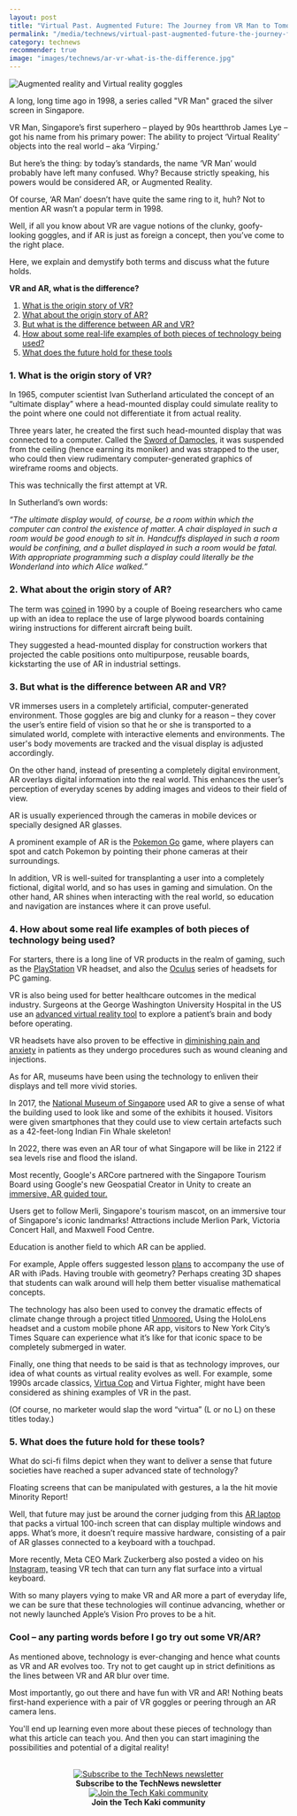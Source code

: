 ```yaml
---
layout: post
title: "Virtual Past. Augmented Future: The Journey from VR Man to Tomorrow's Tech"
permalink: "/media/technews/virtual-past-augmented-future-the-journey-from-vr-man-to-tomorrows-tech"
category: technews
recommender: true
image: "images/technews/ar-vr-what-is-the-difference.jpg"
---
```


![Augmented reality and Virtual reality goggles](/images/technews/ar-vr-what-is-the-difference.jpg)

A long, long time ago in 1998, a series called "VR Man" graced the silver screen in Singapore. 

VR Man, Singapore’s first superhero – played by 90s heartthrob James Lye – got his name from his primary power: The ability to project ‘Virtual Reality’ objects into the real world – aka ‘Virping.’ 

But here’s the thing: by today’s standards, the name ‘VR Man’ would probably have left many confused. Why? Because strictly speaking, his powers would be considered AR, or Augmented Reality. 

Of course, ‘AR Man’ doesn’t have quite the same ring to it, huh? Not to mention AR wasn’t a popular term in 1998. 

Well, if all you know about VR are vague notions of the clunky, goofy-looking goggles, and if AR is just as foreign a concept, then you’ve come to the right place. 


Here, we explain and demystify both terms and discuss what the future holds.


**VR and AR, what is the difference?**
1. [What is the origin story of VR?](/media/technews/virtual-past-augmented-future-the-journey-from-vr-man-to-tomorrows-tech#1-what-is-the-origin-story-of-vr)
2. [What about the origin story of AR?](/media/technews/virtual-past-augmented-future-the-journey-from-vr-man-to-tomorrows-tech#2-what-about-the-origin-story-of-ar)
3. [But what is the difference between AR and VR?](/media/technews/virtual-past-augmented-future-the-journey-from-vr-man-to-tomorrows-tech#3-but-what-is-the-difference-between-ar-and-vr)
4. [How about some real-life examples of both pieces of technology being used?](/media/technews/virtual-past-augmented-future-the-journey-from-vr-man-to-tomorrows-tech#5-how-about-some-real-life-examples-of-both-pieces-of-technology)
5. [What does the future hold for these tools](/media/technews/virtual-past-augmented-future-the-journey-from-vr-man-to-tomorrows-tech#5-what-does-the-future-hold-for-these-tools)

### 1. What is the origin story of VR?

In 1965, computer scientist Ivan Sutherland articulated the concept of an “ultimate display” where a head-mounted display could simulate reality to the point where one could not differentiate it from actual reality. 

Three years later, he created the first such head-mounted display that was connected to a computer. Called the [Sword of Damocles](https://www.computerhistory.org/revolution/input-output/14/356/1888), it was suspended from the ceiling (hence earning its moniker) and was strapped to the user, who could then view rudimentary computer-generated graphics of wireframe rooms and objects.

This was technically the first attempt at VR.

In Sutherland’s own words: 

*“The ultimate display would, of course, be a room within which the computer can control the existence of matter. A chair displayed in such a room would be good enough to sit in. Handcuffs displayed in such a room would be confining, and a bullet displayed in such a room would be fatal. With appropriate programming such a display could literally be the Wonderland into which Alice walked.”*


### 2. What about the origin story of AR?
The term was [coined](https://www.tech.gov.sg/media/technews/5-things-to-know-about-arvr) in 1990 by a couple of Boeing researchers who came up with an idea to replace the use of large plywood boards containing wiring instructions for different aircraft being built. 

They suggested a head-mounted display for construction workers that projected the cable positions onto multipurpose, reusable boards, kickstarting the use of AR in industrial settings. 

### 3. But what is the difference between AR and VR? 
VR immerses users in a completely artificial, computer-generated environment. Those goggles are big and clunky for a reason – they cover the user’s entire field of vision so that he or she is transported to a simulated world, complete with interactive elements and environments. The user's body movements are tracked and the visual display is adjusted accordingly. 

On the other hand, instead of presenting a completely digital environment, AR overlays digital information into the real world. This enhances the user’s perception of everyday scenes by adding images and videos to their field of view. 

AR is usually experienced through the cameras in mobile devices or specially designed AR glasses. 

A prominent example of AR is the [Pokemon Go](https://niantic.helpshift.com/hc/en/6-pokemon-go/faq/28-catching-pokemon-in-ar-mode/) game, where players can spot and catch Pokemon by pointing their phone cameras at their surroundings. 

In addition, VR is well-suited for transplanting a user into a completely fictional, digital world, and so has uses in gaming and simulation. On the other hand, AR shines when interacting with the real world, so education and navigation are instances where it can prove useful. 

### 4. How about some real life examples of both pieces of technology being used? 
For starters, there is a long line of VR products in the realm of gaming, such as the [PlayStation](https://www.playstation.com/en-sg/ps-vr/) VR headset, and also the [Oculus](https://www.meta.com/quest/products/quest-2/) series of headsets for PC gaming. 

VR is also being used for better healthcare outcomes in the medical industry. Surgeons at the George Washington University Hospital in the US use an [advanced virtual reality tool](https://www.gwhospital.com/conditions-services/surgery/precision-virtual-reality) to explore a patient’s brain and body before operating. 

VR headsets have also proven to be effective in [diminishing pain and anxiety](https://www.wsj.com/articles/for-children-in-the-hospital-vr-may-be-the-cure-for-anxiety-1527559995) in patients as they undergo procedures such as wound cleaning and injections.  

As for AR, museums have been using the technology to enliven their displays and tell more vivid stories. 

In 2017, the [National Museum of Singapore](https://www.straitstimes.com/lifestyle/arts/national-museum-of-singapore-uses-augmented-reality-to-tell-buildings-history) used AR to give a sense of what the building used to look like and some of the exhibits it housed. Visitors were given smartphones that they could use to view certain artefacts such as a 42-feet-long Indian Fin Whale skeleton! 

In 2022, there was even an AR tour of what Singapore will be like in 2122 if sea levels rise and flood the island. 

Most recently, Google's ARCore partnered with the Singapore Tourism Board using Google's new Geospatial Creator in Unity to create an [immersive, AR guided tour.](https://www.youtube.com/watch?v=zFxpXiAkT2k) 

Users get to follow Merli, Singapore's tourism mascot, on an immersive tour of Singapore's iconic landmarks! Attractions include Merlion Park, Victoria Concert Hall, and Maxwell Food Centre. 

Education is another field to which AR can be applied. 

For example, Apple offers suggested lesson [plans](https://www.apple.com/sg/education/docs/ar-in-edu-lesson-ideas.pdf) to accompany the use of AR with iPads. Having trouble with geometry? Perhaps creating 3D shapes that students can walk around will help them better visualise mathematical concepts. 

The technology has also been used to convey the dramatic effects of climate change through a project titled [Unmoored.](https://www.youtube.com/watch?v=0hPP0cHHubM&t=158s) Using the HoloLens headset and a custom mobile phone AR app, visitors to New York City’s Times Square can experience what it’s like for that iconic space to be completely submerged in water. 

Finally, one thing that needs to be said is that as technology improves, our idea of what counts as virtual reality evolves as well. For example, some 1990s arcade classics, [Virtua Cop](https://www.youtube.com/watch?v=t9Bw-pgZcVo) and Virtua Fighter, might have been considered as shining examples of VR in the past. 

(Of course, no marketer would slap the word “virtua” (L or no L) on these titles today.)

### 5. What does the future hold for these tools?
What do sci-fi films depict when they want to deliver a sense that future societies have reached a super advanced state of technology? 

Floating screens that can be manipulated with gestures, a la the hit movie Minority Report! 

Well, that future may just be around the corner judging from this [AR laptop](https://www.wired.com/story/sightful-spacetop-augmented-reality-laptop-hands-on-news/) that packs a virtual 100-inch screen that can display multiple windows and apps. What’s more, it doesn’t require massive hardware, consisting of a pair of AR glasses connected to a keyboard with a touchpad. 

More recently, Meta CEO Mark Zuckerberg also posted a video on his [Instagram,](https://www.instagram.com/p/Cwfql7thwVl/) teasing VR tech that can turn any flat surface into a virtual keyboard.  

With so many players vying to make VR and AR more a part of everyday life, we can be sure that these technologies will continue advancing, whether or not newly launched Apple’s Vision Pro proves to be a hit.

### Cool – any parting words before I go try out some VR/AR?
As mentioned above, technology is ever-changing and hence what counts as VR and AR evolves too. Try not to get caught up in strict definitions as the lines between VR and AR blur over time. 

Most importantly, go out there and have fun with VR and AR! Nothing beats first-hand experience with a pair of VR goggles or peering through an AR camera lens. 

You'll end up learning even more about these pieces of technology than what this article can teach you. And then you can start imagining the possibilities and potential of a digital reality!
 





<br>

<div class="row">
  <div class="col" style="text-align: center">
    <a href="https://go.gov.sg/tnblog-to-tnsub" target="_blank">	 	    
      <img src="/images/technews/TN_footer.png" alt="Subscribe to the TechNews newsletter" /></a>
    <figcaption><b>Subscribe to the TechNews newsletter</b></figcaption>
  </div>

  <div class="col" style="text-align: center">
    <a href="https://go.gov.sg/tnblog-to-tkcommunity" target="_blank">		  
      <img src="/images/technews/TK_footer.png" alt="Join the Tech Kaki community" /></a>
    <figcaption><b>Join the Tech Kaki community</b></figcaption>
  </div>
 
